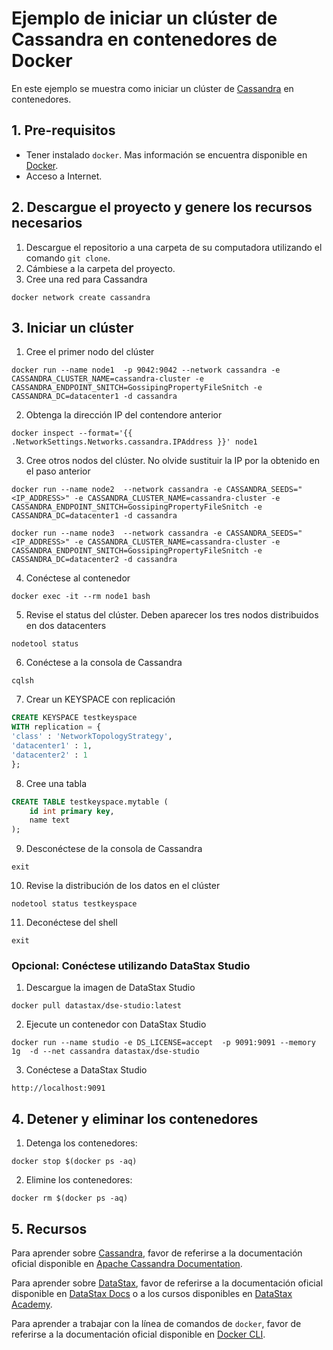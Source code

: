 # Ejemplo de iniciar un clúster de Cassandra en contenedores de Docker

En este ejemplo se muestra como iniciar un clúster de [Cassandra](http://cassandra.apache.org/) en contenedores.


## 1. Pre-requisitos

* Tener instalado `docker`. Mas información se encuentra disponible en [Docker](https://www.docker.com/community-edition).
* Acceso a Internet.


## 2. Descargue el proyecto y genere los recursos necesarios

1. Descargue el repositorio a una carpeta de su computadora utilizando el comando `git clone`.
2. Cámbiese a la carpeta del proyecto.
3. Cree una red para Cassandra

`docker network create cassandra`

## 3. Iniciar un clúster

1. Cree el primer nodo del clúster

`docker run --name node1  -p 9042:9042 --network cassandra -e CASSANDRA_CLUSTER_NAME=cassandra-cluster -e CASSANDRA_ENDPOINT_SNITCH=GossipingPropertyFileSnitch -e CASSANDRA_DC=datacenter1 -d cassandra` 

2. Obtenga la dirección IP del contendore anterior

`docker inspect --format='{{ .NetworkSettings.Networks.cassandra.IPAddress }}' node1`

3. Cree otros nodos del clúster. No olvide sustituir la IP por la obtenido en el paso anterior

`docker run --name node2  --network cassandra -e CASSANDRA_SEEDS="<IP_ADDRESS>" -e CASSANDRA_CLUSTER_NAME=cassandra-cluster -e CASSANDRA_ENDPOINT_SNITCH=GossipingPropertyFileSnitch -e CASSANDRA_DC=datacenter1 -d cassandra`

`docker run --name node3  --network cassandra -e CASSANDRA_SEEDS="<IP_ADDRESS>" -e CASSANDRA_CLUSTER_NAME=cassandra-cluster -e CASSANDRA_ENDPOINT_SNITCH=GossipingPropertyFileSnitch -e CASSANDRA_DC=datacenter2 -d cassandra`

4. Conéctese al contenedor

`docker exec -it --rm node1 bash`

5. Revise el status del clúster. Deben aparecer los tres nodos distribuidos en dos datacenters 

`nodetool status`

6. Conéctese a la consola de Cassandra

`cqlsh`

7. Crear un KEYSPACE con replicación

```sql 
CREATE KEYSPACE testkeyspace
WITH replication = {
'class' : 'NetworkTopologyStrategy',
'datacenter1' : 1,
'datacenter2' : 1
};
```

8. Cree una tabla

```sql 
CREATE TABLE testkeyspace.mytable (
	id int primary key,
	name text
);
```

9. Desconéctese de la consola de Cassandra

`exit`

10. Revise la distribución de los datos en el clúster

`nodetool status testkeyspace`

11. Deconéctese del shell

`exit`

### Opcional: Conéctese utilizando DataStax Studio

1. Descargue la imagen de DataStax Studio

`docker pull datastax/dse-studio:latest`

2. Ejecute un contenedor con DataStax Studio

`docker run --name studio -e DS_LICENSE=accept  -p 9091:9091 --memory 1g  -d --net cassandra datastax/dse-studio`

3. Conéctese a DataStax Studio

`http://localhost:9091`


## 4. Detener y eliminar los contenedores

1. Detenga los contenedores:

`docker stop $(docker ps -aq)`

2. Elimine los contenedores:

`docker rm $(docker ps -aq)`


## 5. Recursos

Para aprender sobre [Cassandra](http://cassandra.apache.org/), favor de referirse a la documentación oficial disponible en [Apache Cassandra Documentation](http://cassandra.apache.org/doc/latest/).

Para aprender sobre [DataStax](https://www.datastax.com/), favor de referirse a la documentación oficial disponible en [DataStax Docs](https://docs.datastax.com/en/landing_page/doc/landing_page/current.html) o a los cursos disponibles en [DataStax Academy](https://academy.datastax.com/).

Para aprender a trabajar con la línea de comandos de `docker`, favor de referirse a la documentación oficial disponible en [Docker CLI](https://docs.docker.com/engine/reference/commandline/cli/).
